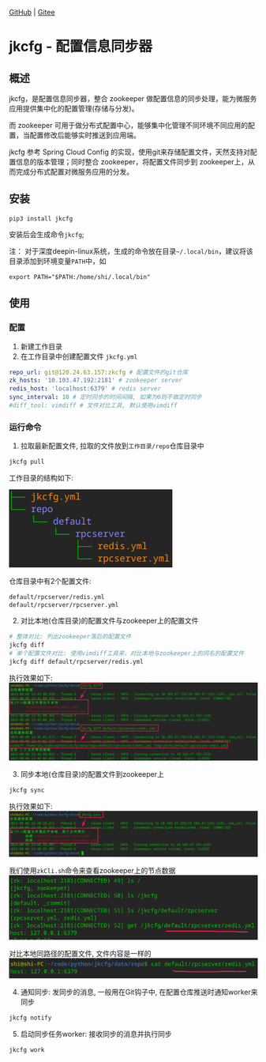 [GitHub](https://github.com/shigebeyond/jkcfg) | [Gitee](https://gitee.com/shigebeyond/jkcfg)

# jkcfg - 配置信息同步器

## 概述
jkcfg，是配置信息同步器，整合 zookeeper 做配置信息的同步处理，能为微服务应用提供集中化的配置管理(存储与分发)。

而 zookeeper 可用于做分布式配置中心，能够集中化管理不同环境不同应用的配置，当配置修改后能够实时推送到应用端。

jkcfg 参考 Spring Cloud Config 的实现，使用git来存储配置文件，天然支持对配置信息的版本管理；同时整合 zookeeper，将配置文件同步到 zookeeper上，从而完成分布式配置对微服务应用的分发。

## 安装
```
pip3 install jkcfg
```

安装后会生成命令`jkcfg`;

注： 对于深度deepin-linux系统，生成的命令放在目录`~/.local/bin`，建议将该目录添加到环境变量`PATH`中，如
```
export PATH="$PATH:/home/shi/.local/bin"
```

## 使用

### 配置
1. 新建工作目录
2. 在工作目录中创建配置文件 `jkcfg.yml`
```yaml
repo_url: git@120.24.63.157:zkcfg # 配置文件的git仓库
zk_hosts: '10.103.47.192:2181' # zookeeper server
redis_host: 'localhost:6379' # redis server
sync_interval: 10 # 定时同步的时间间隔, 如果为0则不做定时同步
#diff_tool: vimdiff # 文件对比工具, 默认使用vimdiff
```

### 运行命令
1. 拉取最新配置文件, 拉取的文件放到`工作目录/repo`仓库目录中
```sh
jkcfg pull
```
工作目录的结构如下:

![](img/workdir.png)

仓库目录中有2个配置文件:
```
default/rpcserver/redis.yml
default/rpcserver/rpcserver.yml
```

2. 对比本地(仓库目录)的配置文件与zookeeper上的配置文件
```sh
# 整体对比: 列出zookeeper落后的配置文件
jkcfg diff
# 单个配置文件对比: 使用vimdiff工具来，对比本地与zookeeper上的同名的配置文件
jkcfg diff default/rpcserver/redis.yml
```
执行效果如下:
![](img/diff.png)

3. 同步本地(仓库目录)的配置文件到zookeeper上
```sh   
jkcfg sync
```
执行效果如下:
![](img/sync.png)

我们使用`zkCli.sh`命令来查看zookeeper上的节点数据
![](img/zkcfg.png)

对比本地同路径的配置文件, 文件内容是一样的
![](img/localcfg.png)

4. 通知同步: 发同步的消息, 一般用在Git钩子中, 在配置仓库推送时通知worker来同步
```sh   
jkcfg notify
```

5. 启动同步任务worker: 接收同步的消息并执行同步
```sh   
jkcfg work
```